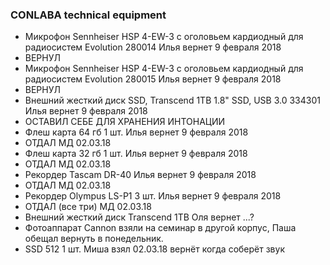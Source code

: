 ### CONLABA technical equipment

* Микрофон Sennheiser HSP 4-EW-3 с оголовьем кардиодный для радиосистем Evolution    280014 Илья вернет 9 февраля 2018
* ВЕРНУЛ
* Микрофон Sennheiser HSP 4-EW-3 с оголовьем кардиодный для радиосистем Evolution    280015 Илья вернет 9 февраля 2018
* ВЕРНУЛ
* Внешний жесткий диск SSD, Transcend 1TB 1.8" SSD, USB 3.0 334301 Илья вернет 9 февраля 2018
* ОСТАВИЛ СЕБЕ ДЛЯ ХРАНЕНИЯ ИНТОНАЦИИ
* Флеш карта 64 гб 1 шт. Илья вернет 9 февраля 2018
* ОТДАЛ МД 02.03.18
* Флеш карта 32 гб 1 шт. Илья вернет 9 февраля 2018
* ОТДАЛ МД 02.03.18
* Рекордер Tascam DR-40 Илья вернет 9 февраля 2018
* ОТДАЛ МД 02.03.18
* Рекордер Olympus LS-P1 3 шт. Илья вернет 9 февраля 2018
* ОТДАЛ (все три) МД 02.03.18
* Внешний жесткий диск Transcend 1TB Оля вернет ...?
* Фотоаппарат Cannon взяли на семинар в другой корпус, Паша обещал вернуть в понедельник.
* SSD 512 1 шт.  Миша взял 02.03.18 вернёт когда соберёт звук
